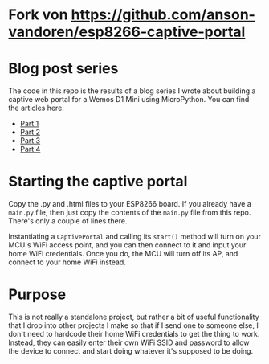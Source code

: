 # Fork von https://github.com/anson-vandoren/esp8266-captive-portal

# Blog post series

The code in this repo is the results of a blog series I wrote about building a captive web portal for a Wemos D1 Mini
using MicroPython. You can find the articles here:

- [Part 1](https://ansonvandoren.com/posts/esp8266-captive-web-portal-part-1/)
- [Part 2](https://ansonvandoren.com/posts/esp8266-captive-web-portal-part-2/)
- [Part 3](https://ansonvandoren.com/posts/esp8266-captive-web-portal-part-3/)
- [Part 4](https://ansonvandoren.com/posts/esp8266-captive-web-portal-part-4/)

# Starting the captive portal

Copy the .py and .html files to your ESP8266 board. If you already have a `main.py` file, then just copy the contents of
the `main.py` file from this repo. There's only a couple of lines there.

Instantiating a `CaptivePortal` and calling its `start()` method will turn on your MCU's WiFi access point, and you can
then connect to it and input your home WiFi credentials. Once you do, the MCU will turn off its AP, and connect to your
home WiFi instead.

# Purpose

This is not really a standalone project, but rather a bit of useful functionality that I drop into other projects
I make so that if I send one to someone else, I don't need to hardcode their home WiFi credentials to get the thing
to work. Instead, they can easily enter their own WiFi SSID and password to allow the device to connect and
start doing whatever it's supposed to be doing.
